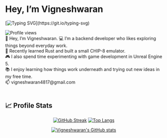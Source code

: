 <h1> Hey, I’m Vigneshwaran </h1>

<!-- <img src="./images/rishikesh-ganga.JPG" width="32%" alt="vector" align="right">  -->

[![Typing SVG](https://readme-typing-svg.herokuapp.com?font=Montserrat&color=blue&vCenter=true&lines=Full-stack+Developer+💻🌐;Curious+Learner+🌟;Coder+💻;)](https://git.io/typing-svg)

<img src="https://komarev.com/ghpvc/?username=vigneshwaran-48&style=flat-square&color=blue" alt="Profile views"/>
<div align="left">
👋 Hey, I’m Vigneshwaran.  
💻 I’m a backend developer who likes exploring things beyond everyday work.<br>
🦀 Recently learned Rust and built a small CHIP-8 emulator.<br>
🎮 I also spend time experimenting with game development in Unreal Engine 5.<br>
📚 I enjoy learning how things work underneath and trying out new ideas in my free time.<br>
📫 vigneshwaran4817@gmail.com  
</div>
<br>

</div>

## 📈 Profile Stats
<div align = "center">
  
[![GitHub Streak](http://github-readme-streak-stats.herokuapp.com?user=vigneshwaran-48&theme=transparent&hide_border=true)](https://git.io/streak-stats)           [![Top Langs](https://github-readme-stats.vercel.app/api/top-langs/?username=vigneshwaran-48&layout=compact&theme=transparent&hide_border=true)](https://github.com/vigneshwaran-48/github-readme-stats)

[![Vigneshwaran's GitHub stats](https://github-readme-stats.vercel.app/api?username=vigneshwaran-48&show_icons=true&theme=transparent&hide_border=true&hide_title=true)](https://github.com/vigneshwaran-48)
</p>
  </div>


